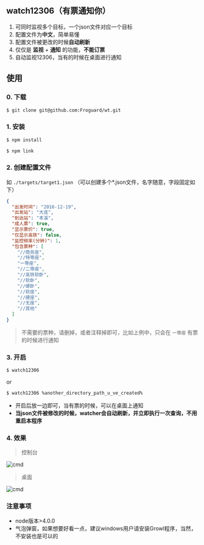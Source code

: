 ## watch12306（有票通知你）

1. 可同时监视多个目标，一个json文件对应一个目标
2. 配置文件为**中文**，简单易懂
3. 配置文件被更改的时候**自动刷新**
4. 仅仅是 **监视** + **通知** 的功能，**不能订票**
5. 自动监视12306，当有的时候在桌面进行通知


## 使用

### 0. 下载

```bash
$ git clone git@github.com:Froguard/wt.git
```

### 1. 安装

```bash
$ npm install
```

```bash
$ npm link
```

### 2. 创建配置文件 

如 ```./targets/target1.json``` （可以创建多个*.json文件，名字随意，字段固定如下）

```json
{
  "出发时间": "2016-12-19",
  "出发站": "大连",
  "到达站": "本溪",
  "成人票": true,
  "显示票价": true,
  "仅显示高铁": false,
  "监控频率(分钟)": 1,
  "包含票种": [
    "//商务座",
    "//特等座",
    "一等座",
    "//二等座",
    "//高铁软卧",
    "//软卧",
    "//硬卧",
    "//软座",
    "//硬座",
    "//无座",
    "//其他"
  ]
}
```

> 不需要的票种，请删掉，或者注释掉即可，比如上例中，只会在 ```一等座``` 有票的时候进行通知


### 3. 开启

```bash
$ watch12306
```
or
```bash
$ watch12306 %another_directory_path_u_ve_created%
```

- 开启后放一边即可，当有票的时候，可以在桌面上通知
- **当json文件被修改的时候，watcher会自动刷新，并立即执行一次查询，不用重启本程序**

### 4. 效果

> 控制台

![cmd](https://raw.githubusercontent.com/Froguard/wt/master/img/demo.png)

> 桌面

![cmd](https://raw.githubusercontent.com/Froguard/wt/master/img/tip.png)


### 注意事项

- node版本>4.0.0
- 气泡弹窗，如果想要好看一点，建议windows用户请安装Growl程序，当然，不安装也是可以的